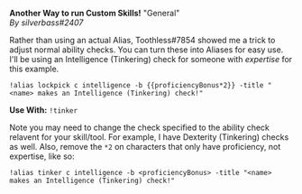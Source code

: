 **Another Way to run Custom Skills!** "General"  
*By silverbass#2407*  
  
Rather than using an actual Alias, Toothless#7854 showed me a trick to adjust normal ability checks. You can turn these into Aliases for easy use. I'll be using an Intelligence (Tinkering) check for someone with *expertise* for this example.  
```  
!alias lockpick c intelligence -b {{proficiencyBonus*2}} -title "<name> makes an Intelligence (Tinkering) check!"  
```  
  
**Use With:** ``!tinker``  
  
Note you may need to change the check specified to the ability check relavent for your skill/tool. For example, I have Dexterity (Tinkering) checks as well. Also, remove the ``*2`` on characters that only have proficiency, not expertise, like so:  
  
```  
!alias tinker c intelligence -b <proficiencyBonus> -title "<name> makes an Intelligence (Tinkering) check!"  
```